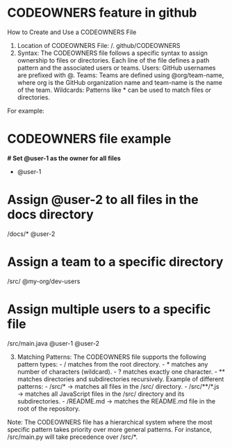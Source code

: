 # CODEOWNERS feature in github 
How to Create and Use a CODEOWNERS File
1.	Location of CODEOWNERS File: /. github/CODEOWNERS 
2.	Syntax: The CODEOWNERS file follows a specific syntax to assign ownership to files or directories. Each line of the file defines a path pattern and the associated users or teams.
    Users: GitHub usernames are prefixed with @.
    Teams: Teams are defined using @org/team-name, where org is the GitHub organization name and team-name is the name of the team.
    Wildcards: Patterns like * can be used to match files or directories.


For example:
# CODEOWNERS file example
**# Set @user-1 as the owner for all files**
* @user-1

# Assign @user-2 to all files in the docs directory
/docs/* @user-2

# Assign a team to a specific directory
/src/ @my-org/dev-users

# Assign multiple users to a specific file
/src/main.java @user-1 @user-2

3.	Matching Patterns: The CODEOWNERS file supports the following pattern types:
        - / matches from the root directory.
        - * matches any number of characters (wildcard).
  	    - ? matches exactly one character.
        - ** matches directories and subdirectories recursively.
    Example of different patterns:
        - /src/* → matches all files in the /src/ directory.
        - /src/**/*.js → matches all JavaScript files in the /src/ directory and its subdirectories.
        - /README.md → matches the README.md file in the root of the repository.

Note: The CODEOWNERS file has a hierarchical system where the most specific pattern takes priority over more general patterns. For instance, /src/main.py will take precedence over /src/*.

